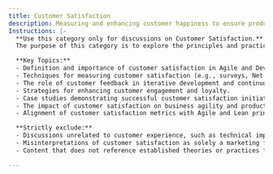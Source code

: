 ```yaml
---
title: Customer Satisfaction
description: Measuring and enhancing customer happiness to ensure product-market fit.
Instructions: |-
  **Use this category only for discussions on Customer Satisfaction.**  
  The purpose of this category is to explore the principles and practices that focus on measuring and enhancing customer happiness, ensuring alignment with product-market fit. It encompasses strategies and methodologies that aim to understand customer needs and improve their overall experience with products and services.

  **Key Topics:**
  - Definition and importance of customer satisfaction in Agile and DevOps contexts.
  - Techniques for measuring customer satisfaction (e.g., surveys, Net Promoter Score).
  - The role of customer feedback in iterative development and continuous improvement.
  - Strategies for enhancing customer engagement and loyalty.
  - Case studies demonstrating successful customer satisfaction initiatives.
  - The impact of customer satisfaction on business agility and product success.
  - Alignment of customer satisfaction metrics with Agile and Lean principles.

  **Strictly exclude:**
  - Discussions unrelated to customer experience, such as technical implementation details without customer context.
  - Misinterpretations of customer satisfaction as solely a marketing function, rather than a holistic approach integrated into Agile and DevOps practices.
  - Content that does not reference established theories or practices from the Agile, Lean, or DevOps frameworks.

---
```


